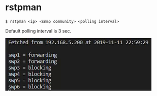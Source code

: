 # rstpman

```
$ rstpman <ip> <snmp community> <polling interval>
```
Default polling interval is 3 sec.

![](rstpman.gif)
